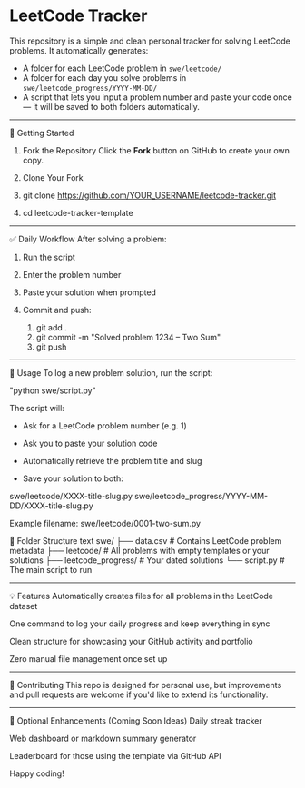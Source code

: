 # LeetCode Tracker

This repository is a simple and clean personal tracker for solving LeetCode problems. It automatically generates:

- A folder for each LeetCode problem in `swe/leetcode/`
- A folder for each day you solve problems in `swe/leetcode_progress/YYYY-MM-DD/`
- A script that lets you input a problem number and paste your code once — it will be saved to both folders automatically.

-----

🚀 Getting Started

1. Fork the Repository
Click the **Fork** button on GitHub to create your own copy.

2. Clone Your Fork

1. git clone https://github.com/YOUR_USERNAME/leetcode-tracker.git
2. cd leetcode-tracker-template

-----

✅ Daily Workflow
After solving a problem:

1. Run the script

2. Enter the problem number

3. Paste your solution when prompted

4. Commit and push:

   1. git add .
   2. git commit -m "Solved problem 1234 – Two Sum"
   3. git push

-----

📝 Usage
To log a new problem solution, run the script:

"python swe/script.py"

The script will:

- Ask for a LeetCode problem number (e.g. 1)
- Ask you to paste your solution code
   
- Automatically retrieve the problem title and slug
- Save your solution to both:

swe/leetcode/XXXX-title-slug.py
swe/leetcode_progress/YYYY-MM-DD/XXXX-title-slug.py

Example filename: swe/leetcode/0001-two-sum.py

📂 Folder Structure
text
swe/
├── data.csv                    # Contains LeetCode problem metadata
├── leetcode/                   # All problems with empty templates or your solutions
├── leetcode_progress/          # Your dated solutions
└── script.py                   # The main script to run

-----

💡 Features
Automatically creates files for all problems in the LeetCode dataset

One command to log your daily progress and keep everything in sync

Clean structure for showcasing your GitHub activity and portfolio

Zero manual file management once set up

-----

🙌 Contributing
This repo is designed for personal use, but improvements and pull requests are welcome if you'd like to extend its functionality.

-----

🧠 Optional Enhancements (Coming Soon Ideas)
Daily streak tracker

Web dashboard or markdown summary generator

Leaderboard for those using the template via GitHub API

Happy coding!
